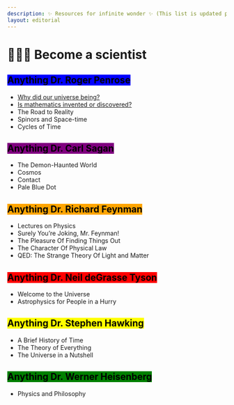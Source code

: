 ```yaml
---
description: ✨ Resources for infinite wonder ✨ (This list is updated periodically)
layout: editorial
---
```


# 👩🏼‍🎤 Become a scientist

## <mark style="background-color:blue;">Anything Dr. Roger Penrose</mark>



* [Why did our universe being?](https://www.youtube.com/watch?v=ypjZF6Pdrws)
* [Is mathematics invented or discovered?](https://www.youtube.com/watch?v=ujvS2K06dg4)
* The Road to Reality
* Spinors and Space-time
* Cycles of Time



## <mark style="background-color:purple;">Anything Dr. Carl Sagan</mark>



* The Demon-Haunted World
* Cosmos
* Contact
* Pale Blue Dot



## <mark style="background-color:orange;">Anything Dr. Richard Feynman</mark>



* Lectures on Physics
* Surely You’re Joking, Mr. Feynman!
* The Pleasure Of Finding Things Out
* The Character Of Physical Law
* QED: The Strange Theory Of Light and Matter



## <mark style="background-color:red;">Anything Dr. Neil deGrasse Tyson</mark>



* Welcome to the Universe
* Astrophysics for People in a Hurry



## <mark style="background-color:yellow;">Anything Dr. Stephen Hawking</mark>



* A Brief History of Time
* The Theory of Everything
* The Universe in a Nutshell



## <mark style="background-color:green;">Anything Dr. Werner Heisenberg</mark>



* Physics and Philosophy

